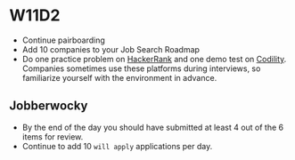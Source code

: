 # W11D2
* Continue pairboarding
* Add 10 companies to your Job Search Roadmap
* Do one practice problem on [HackerRank][HackerRank] and one demo test on [Codility][Codility].  Companies sometimes use these platforms during interviews, so familiarize yourself with the environment in advance.
 
## Jobberwocky
* By the end of the day you should have submitted at least 4 out of the 6 items for review.
* Continue to add 10 `will apply` applications per day.

[HackerRank]: https://www.hackerrank.com/
[Codility]: https://codility.com/


